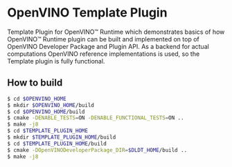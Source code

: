 # OpenVINO Template Plugin

Template Plugin for OpenVINO™ Runtime which demonstrates basics of how OpenVINO™ Runtime plugin can be built and implemented on top of OpenVINO Developer Package and Plugin API.
As a backend for actual computations OpenVINO reference implementations is used, so the Template plugin is fully functional.

## How to build

```bash
$ cd $OPENVINO_HOME
$ mkdir $OPENVINO_HOME/build
$ cd $OPENVINO_HOME/build
$ cmake -DENABLE_TESTS=ON -DENABLE_FUNCTIONAL_TESTS=ON ..
$ make -j8
$ cd $TEMPLATE_PLUGIN_HOME
$ mkdir $TEMPLATE_PLUGIN_HOME/build
$ cd $TEMPLATE_PLUGIN_HOME/build
$ cmake -DOpenVINODeveloperPackage_DIR=$DLDT_HOME/build ..
$ make -j8
```
